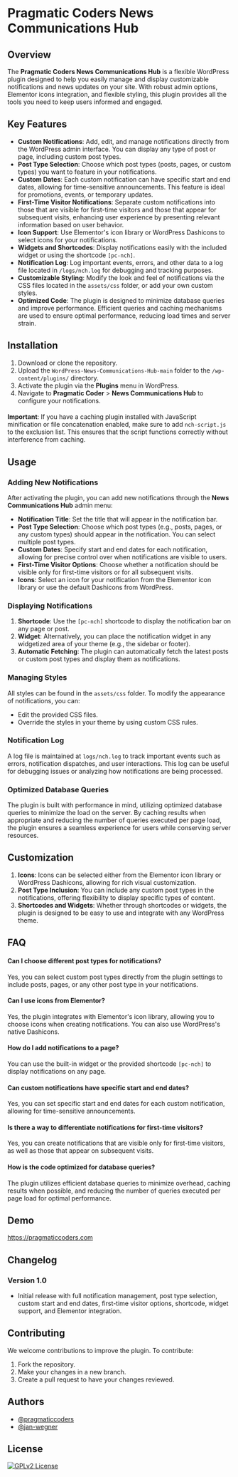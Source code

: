 # Pragmatic Coders News Communications Hub

## Overview
The **Pragmatic Coders News Communications Hub** is a flexible WordPress plugin designed to help you easily manage and display customizable notifications and news updates on your site. With robust admin options, Elementor icons integration, and flexible styling, this plugin provides all the tools you need to keep users informed and engaged.

## Key Features
- **Custom Notifications**: Add, edit, and manage notifications directly from the WordPress admin interface. You can display any type of post or page, including custom post types.
- **Post Type Selection**: Choose which post types (posts, pages, or custom types) you want to feature in your notifications.
- **Custom Dates**: Each custom notification can have specific start and end dates, allowing for time-sensitive announcements. This feature is ideal for promotions, events, or temporary updates.
- **First-Time Visitor Notifications**: Separate custom notifications into those that are visible for first-time visitors and those that appear for subsequent visits, enhancing user experience by presenting relevant information based on user behavior.
- **Icon Support**: Use Elementor's icon library or WordPress Dashicons to select icons for your notifications.
- **Widgets and Shortcodes**: Display notifications easily with the included widget or using the shortcode `[pc-nch]`.
- **Notification Log**: Log important events, errors, and other data to a log file located in `/logs/nch.log` for debugging and tracking purposes.
- **Customizable Styling**: Modify the look and feel of notifications via the CSS files located in the `assets/css` folder, or add your own custom styles.
- **Optimized Code**: The plugin is designed to minimize database queries and improve performance. Efficient queries and caching mechanisms are used to ensure optimal performance, reducing load times and server strain.

## Installation
1. Download or clone the repository.
2. Upload the `WordPress-News-Communications-Hub-main` folder to the `/wp-content/plugins/` directory.
3. Activate the plugin via the **Plugins** menu in WordPress.
4. Navigate to **Pragmatic Coder** > **News Communications Hub** to configure your notifications.
####
**Important**: If you have a caching plugin installed with JavaScript minification or file concatenation enabled, make sure to add `nch-script.js` to the exclusion list. This ensures that the script functions correctly without interference from caching.


## Usage
### Adding New Notifications
After activating the plugin, you can add new notifications through the **News Communications Hub** admin menu:
- **Notification Title**: Set the title that will appear in the notification bar.
- **Post Type Selection**: Choose which post types (e.g., posts, pages, or any custom types) should appear in the notification. You can select multiple post types.
- **Custom Dates**: Specify start and end dates for each notification, allowing for precise control over when notifications are visible to users.
- **First-Time Visitor Options**: Choose whether a notification should be visible only for first-time visitors or for all subsequent visits.
- **Icons**: Select an icon for your notification from the Elementor icon library or use the default Dashicons from WordPress.

### Displaying Notifications
1. **Shortcode**: Use the `[pc-nch]` shortcode to display the notification bar on any page or post.
2. **Widget**: Alternatively, you can place the notification widget in any widgetized area of your theme (e.g., the sidebar or footer).
3. **Automatic Fetching**: The plugin can automatically fetch the latest posts or custom post types and display them as notifications.

### Managing Styles
All styles can be found in the `assets/css` folder. To modify the appearance of notifications, you can:
- Edit the provided CSS files.
- Override the styles in your theme by using custom CSS rules.

### Notification Log
A log file is maintained at `logs/nch.log` to track important events such as errors, notification dispatches, and user interactions. This log can be useful for debugging issues or analyzing how notifications are being processed.

### Optimized Database Queries
The plugin is built with performance in mind, utilizing optimized database queries to minimize the load on the server. By caching results when appropriate and reducing the number of queries executed per page load, the plugin ensures a seamless experience for users while conserving server resources.

## Customization
1. **Icons**: Icons can be selected either from the Elementor icon library or WordPress Dashicons, allowing for rich visual customization.
2. **Post Type Inclusion**: You can include any custom post types in the notifications, offering flexibility to display specific types of content.
3. **Shortcodes and Widgets**: Whether through shortcodes or widgets, the plugin is designed to be easy to use and integrate with any WordPress theme.

## FAQ

#### Can I choose different post types for notifications?
Yes, you can select custom post types directly from the plugin settings to include posts, pages, or any other post type in your notifications.

#### Can I use icons from Elementor?
Yes, the plugin integrates with Elementor's icon library, allowing you to choose icons when creating notifications. You can also use WordPress's native Dashicons.

#### How do I add notifications to a page?
You can use the built-in widget or the provided shortcode `[pc-nch]` to display notifications on any page.

#### Can custom notifications have specific start and end dates?
Yes, you can set specific start and end dates for each custom notification, allowing for time-sensitive announcements.

#### Is there a way to differentiate notifications for first-time visitors?
Yes, you can create notifications that are visible only for first-time visitors, as well as those that appear on subsequent visits.

#### How is the code optimized for database queries?
The plugin utilizes efficient database queries to minimize overhead, caching results when possible, and reducing the number of queries executed per page load for optimal performance.


## Demo

https://pragmaticcoders.com


## Changelog

### Version 1.0
- Initial release with full notification management, post type selection, custom start and end dates, first-time visitor options, shortcode, widget support, and Elementor integration.

## Contributing
We welcome contributions to improve the plugin. To contribute:
1. Fork the repository.
2. Make your changes in a new branch.
3. Create a pull request to have your changes reviewed.

## Authors

- [@pragmaticcoders](https://www.github.com/pragmaticcoders)
- [@jan-wegner](https://www.github.com/jan-wegner)

## License

[![GPLv2 License](https://img.shields.io/badge/License-GPL%20v2-yellow.svg)](https://opensource.org/licenses/)

